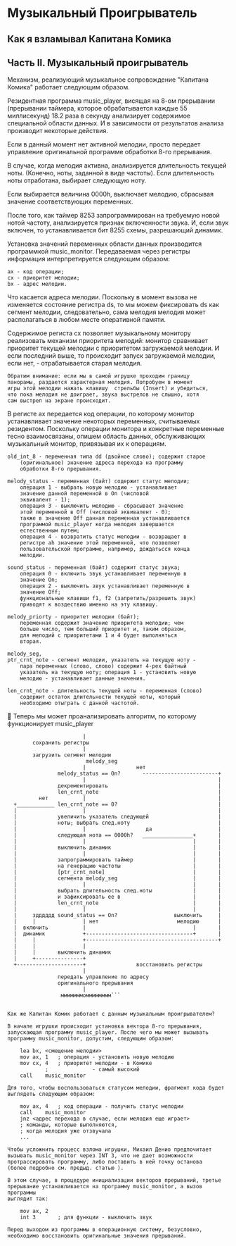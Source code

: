 # Музыкальный Проигрыватель




## Как я взламывал Капитана Комика


## Часть II. Музыкальный проигрыватель


Механизм, реализующий музыкальное сопровождение "Капитана Комика"
работает следующим образом.

Резидентная программа music_player, висящая на 8-ом прерывании
(прерывании таймера, которое обрабатывается каждые 55 миллисекунд) 18.2
раза в секунду анализирует содержимое специальной области данных. И в
зависимости от результатов анализа производит некоторые действия.

Если в данный момент нет активной мелодии, просто передает управление
оригинальной программе обработки 8-го прерывания.

В случае, когда мелодия активна, анализируется длительность текущей
ноты. (Конечно, ноты, заданной в виде частоты). Если длительность ноты
отработана, выбирает следующую ноту.

Если выбирается величина 0000h, выключает мелодию, сбрасывая значение
соответствующих переменных.

После того, как таймер 8253 запрограммирован на требуемую новой нотой
частоту, анализируется признак включенности звука. И, если звук включен,
то устанавливается бит 8255 схемы, разрешающий динамик.


Установка значений переменных области данных производится программкой
music_monitor. Передаваемая через регистры информация интерпретируется
следующим образом:

	ax - код операции;
	cx - приоритет мелодии;
	bx - адрес мелодии.

Что касается адреса мелодии. Поскольку в момент вызова не изменяется
состояние регистра ds, то мы можем фиксировать ds как сегмент мелодии,
следовательно, сама мелодия мелодия может располагаться в любом месте
оперативной памяти.

Содержимое региста cx позволяет музыкальному монитору реализовать
механизм приоритета мелодий: монитор сравнивает приоритет текущей
мелодии с приоритетом загружаемой мелодии. И если последний выше, то
происходит запуск загружаемой мелодии, если нет, - отрабатывается старая
мелодия.

	Обратим внимание: если мы в самой игрушке проходим границу
	панорамы, раздается характерная мелодия. Попробуем в момент
	игры этой мелодии нажать клавишу  стрельбы (Insert) и убедиться,
	что пока мелодия не доиграет, звука выстрелов не слышно, хотя
	сам выстрел на экране происходит.


В регисте ax передается код операции, по которому монитор устанавливает 
значение некоторых переменных, считываемых резидентом. Поскольку 
операции монитора и конкретные переменные тесно взаимосвязаны, опишем 
область данных, обслуживающих музыкальный монитор, привязывая их к 
операциям.

	old_int_8 - переменная типа dd (двойное слово); содержит старое 
		(оригинальное) значение адреса перехода на программу 
		обработки 8-го прерывания.

	melody_status - переменная (байт) содержит статус мелодии;
		операция 1 - выбрать новую мелодию - устанавливает 
		значение данной переменной в On (числовой 
		эквивалент - 1);
		операция 3 - выключить мелодию - сбрасывает значение 
		этой переменной в Off (числовой эквивалент - 0);
		также в значение Off данная переменная устанавливается
		программой music_player когда мелодия завершается 
		естественным путем;
		операция 4 - возвратить статус мелодии - возвращает в 
		регистре ah значение этой переменной, что позволяет 
		пользовательской программе, например, дождатьсся конца 
		мелодии.

	sound_status - переменная (байт) содержит статус звука; 
		операция 0 - включить звук устанавливает переменную в 
		значение On;
		операция 2 - выключить звук устанавливает переменную в 
		значение Off;
		функциональные клавиши f1, f2 (запретить/разрешить звук) 
		приводят к воздествию именно на эту клавишу.

	melody_priorty - приоритет мелодии (байт);
		переменная содержит значение приоритета мелодии; чем 
		больше число, тем больший приоритет и, таким образом, 
		для мелодий с приоритетами 1 и 4 будет выполняться 
		вторая.

	melody_seg, 
	ptr_crnt_note - сегмент мелодии, указатель на текущую ноту - 
		пара переменных (слово, слово) содержит 4-рех байтный 
		указатель на текущую ноту; операция 1 - установить новую 
		мелодию - устанавливает данные значения.

	len_crnt_note - длительность текущей ноты - переменная (слово)
		содержит остаток длительности текущей ноты, который 
		необходимо отыграть с данной частотой.

Теперь мы может проанализировать алгоритм, по которому функционирует 
music_player
```                 мммммммямммммммм
                        |
		сохранить регистры
                        |
		загрузить сегмент мелодии
                         melody_seg
                        |                нет
                melody_status == On?       ------------------------+
                        |                                          |
                декрементировать                                   |
                len_crnt_note                                      |
          нет           |                                          |
  +____________ len_crnt_note == 0?                                |
  |                     |                                          |
  |             увеличить указатель следующей                      |
  |             ноты; выбрать след.ноту                            |
  |                     |                   да                     |
  |             следующая нота == 0000h?   ________________+       |
  |                     |                                  |       |
  |             выключить динамик                          |       |
  |                     |                                  |       |
  |             запрограммировать таймер                   |       |
  |             на генерацию частоты                       |       |
  |             [ptr_crnt_note]                            |       |
  |             сегмента melody_seg                        |       |
  |                     |                                  |       |
  |             выбрать длительность след.ноты             |       |
  |             и зафиксировать ее в                       |       |
  |             len_crnt_note                              |       |
  |                     |                                  |       |
  |     здддддд sound_status == On?                  выключить     |
  |     |               | нет                         мелодию      |
  |  включить           |                                  |       |
  |  дмнамик            +----------------------------------+       |
  |     |               +------------------------------------------+
  |     |               |
  |     |       выключить динамик                                   
  |     +---------------+
  +---------------------+                восстановить регистры                               
                        |
                передать управление по адресу 
                оригинального прерывания
                        |
                 мммммммомммммммм```


Как же Капитан Комик работает с данным музыкальным проигрывателем?

В начале игрушки происходит установка вектора 8-го прерывания, 
запускающая программу music_player. После чего мы может вызывать 
программу music_monitor, допустим, следующим образом:

	lea	bx, <смещение мелодии>
	mov	ax, 1	; операция - установить новую мелодию
	mov	cx, 4	; приоритет мелодии - в Комике
			;              - самый высокий
	call	music_monitor

Для того, чтобы воспользоваться статусом мелодии, фрагмент кода будет 
выглядеть следующим образом:

	mov	ax, 4	; код операции - получить статус мелодии
	call	music_monitor
	jnz	<адрес перехода в случае, если мелодия еще играет>
	; команды, которые выполняются, 
	; когда мелодия уже отзвучала
	...

Чтобы усложнить процесс взлома игрушки, Михаил Денио предпочитает 
вызывать music_monitor через INT 3, что не дает возможности 
протрассировать программу, либо поставить в ней точку останова
(более подробно см. предыд. статью ).

В этом случае, в процедуре инициализации векторов прерываний, третье 
прерывание устанавливается на программу music_monitor, а вызов программы 
выглядит так:

	mov	ax, 2
	int 3		; для функции - выключить звук

Перед выходом из программы в операционную систему, безусловно, 
необходимо восстановить оригинальные значения прерываний.

